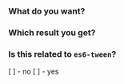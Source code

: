 ### What do you want?

### Which result you get?

### Is this related to `es6-tween`?
[ ] - no
[ ] - yes